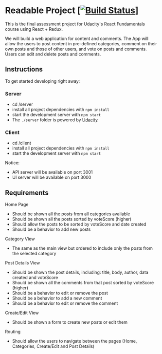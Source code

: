# Readable Project [[![Build Status](https://travis-ci.org/wesleyamaro/react-readable-app.svg?branch=master)](https://travis-ci.org/wesleyamaro/react-readable-app)]
This is the final assessment project for Udacity's React Fundamentals course using React + Redux.

We will build a web application for content and comments. The App will allow the users to post content in pre-defined categories, comment on their own posts and those of other users, and vote on posts and comments. Users can edit and delete posts and comments.

## Instructions
To get started developing right away:

### Server
* cd /server
* install all project dependencies with `npm install`
* start the development server with `npm start`
* The `./server` folder is powered by [Udacity](https://github.com/udacity/reactnd-project-readable-starter)

### Client
* cd /client
* install all project dependencies with `npm install`
* start the development server with `npm start`

Notice:
* API server will be available on port 3001
* UI server will be available on port 3000

## Requirements
Home Page
* Should be shown all the posts from all categories available
* Should be shown all the posts sorted by voteScore (higher)
* Should allow the posts to be sorted by voteScore and date created
* Should be a behavior to add new posts

Category View
* The same as the main view but ordered to include only the posts from the selected category

Post Details View
* Should be shown the post details, including: title, body, author, data created and voteScore
* Should be shown all the comments from that post sorted by voteScore (higher)
* Should be a behavior to edit or remove the post
* Should be a behavior to add a new comment
* Should be a behavior to edit or remove the comment

Create/Edit View
* Should be shown a form to create new posts or edit them

Routing
* Should allow the users to navigate between the pages (Home, Categories, Create/Edit and Post Details)
